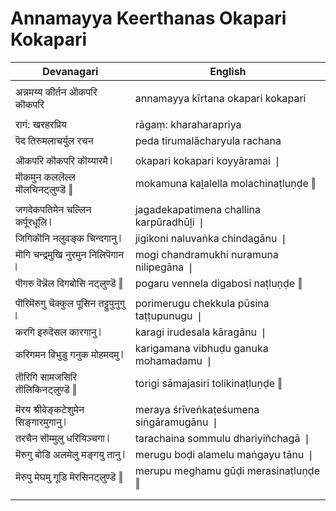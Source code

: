 # Annamayya Keerthanas Okapari Kokapari

| Devanagari | English |
| ------ | ------ |
|  |  |
| अन्नमय्य कीर्तन ऒकपरि कॊकपरि   | annamayya kīrtana okapari kokapari   |
|  |  |
| रागं: खरहरप्रिय   | rāgaṃ: kharaharapriya   |
| पॆद तिरुमलाचर्युल रचन   | peda tirumalācharyula rachana   |
|  |  |
| ऒकपरि कॊकपरि कॊय्यारमै ❘   | okapari kokapari koyyāramai ❘   |
| मॊकमुन कललॆल्ल मॊलचिनट्लुण्डॆ ‖   | mokamuna kaḻalella molachinaṭluṇḍe ‖   |
|  |  |
| जगदेकपतिमेन चल्लिन कर्पूरधूलि ❘   | jagadekapatimena challina karpūradhūḻi ❘   |
| जिगिकॊनि नलुवङ्क चिन्दगानु ❘   | jigikoni naluvaṅka chindagānu ❘   |
| मॊगि चन्द्रमुखि नुरमुन निलिपॆगान ❘   | mogi chandramukhi nuramuna nilipegāna ❘   |
| पॊगरु वॆन्नॆल दिगबोसि नट्लुण्डॆ ‖   | pogaru vennela digabosi naṭluṇḍe ‖   |
|  |  |
| पॊरिमॆरुगु चॆक्कुल पूसिन तट्टुपुनुगु ❘   | porimerugu chekkula pūsina taṭṭupunugu ❘   |
| करगि इरुदॆसल कारगानु ❘   | karagi irudesala kāragānu ❘   |
| करिगमन विभुडु गनुक मोहमदमु ❘   | karigamana vibhuḍu ganuka mohamadamu ❘   |
| तॊरिगि सामजसिरि तॊलिकिनट्लुण्डॆ ‖   | torigi sāmajasiri tolikinaṭluṇḍe ‖   |
|  |  |
| मॆरय श्रीवेङ्कटेशुमेन सिङ्गारमुगानु ❘   | meraya śrīveṅkaṭeśumena siṅgāramugānu ❘   |
| तरचैन सॊम्मुलु धरियिञ्चगा ❘   | tarachaina sommulu dhariyiñchagā ❘   |
| मॆरुगु बोडि अलमेलु मङ्गयु तानु ❘   | merugu boḍi alamelu maṅgayu tānu ❘   |
| मॆरुपु मेघमु गूडि मॆरसिनट्लुण्डॆ ‖   | merupu meghamu gūḍi merasinaṭluṇḍe ‖   |
|  |  |
|  |  |
